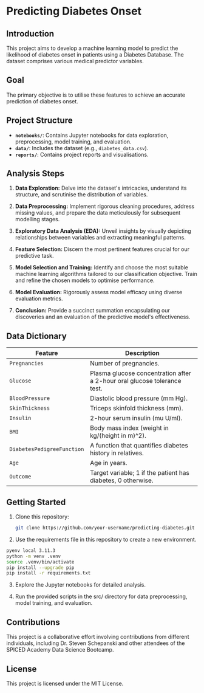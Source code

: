 # **Predicting Diabetes Onset**

## **Introduction**

This project aims to develop a machine learning model to predict the likelihood of diabetes onset in patients using a Diabetes Database. The dataset comprises various medical predictor variables.

## **Goal**

The primary objective is to utilise these features to achieve an accurate prediction of diabetes onset.

## **Project Structure**

- **`notebooks/`**: Contains Jupyter notebooks for data exploration, preprocessing, model training, and evaluation.
- **`data/`**: Includes the dataset (e.g., `diabetes_data.csv`).
- **`reports/`**: Contains project reports and visualisations.

## **Analysis Steps**

1. **Data Exploration:** Delve into the dataset's intricacies, understand its structure, and scrutinise the distribution of variables.

2. **Data Preprocessing:** Implement rigorous cleaning procedures, address missing values, and prepare the data meticulously for subsequent modelling stages.

3. **Exploratory Data Analysis (EDA):** Unveil insights by visually depicting relationships between variables and extracting meaningful patterns.

4. **Feature Selection:** Discern the most pertinent features crucial for our predictive task.

5. **Model Selection and Training:** Identify and choose the most suitable machine learning algorithms tailored to our classification objective. Train and refine the chosen models to optimise performance.

6. **Model Evaluation:** Rigorously assess model efficacy using diverse evaluation metrics.

7. **Conclusion:** Provide a succinct summation encapsulating our discoveries and an evaluation of the predictive model's effectiveness.

## **Data Dictionary**

| Feature                     | Description                                                |
|-----------------------------|------------------------------------------------------------|
| `Pregnancies`               | Number of pregnancies.                                     |
| `Glucose`                   | Plasma glucose concentration after a 2-hour oral glucose tolerance test. |
| `BloodPressure`             | Diastolic blood pressure (mm Hg).                          |
| `SkinThickness`             | Triceps skinfold thickness (mm).                            |
| `Insulin`                   | 2-hour serum insulin (mu U/ml).                            |
| `BMI`                       | Body mass index (weight in kg/(height in m)^2).            |
| `DiabetesPedigreeFunction`  | A function that quantifies diabetes history in relatives.  |
| `Age`                       | Age in years.                                              |
| `Outcome`                   | Target variable; 1 if the patient has diabetes, 0 otherwise.|

## **Getting Started**

1. Clone this repository:

   ```bash
   git clone https://github.com/your-username/predicting-diabetes.git
   
2. Use the requirements file in this repository to create a new environment.

```Bash
pyenv local 3.11.3
python -m venv .venv
source .venv/bin/activate
pip install --upgrade pip
pip install -r requirements.txt
```

3. Explore the Jupyter notebooks for detailed analysis.

4. Run the provided scripts in the src/ directory for data preprocessing, model training, and evaluation.

## **Contributions**

This project is a collaborative effort involving contributions from different individuals, including Dr. Steven Schepanski and other attendees of the SPICED Academy Data Science Bootcamp.

## **License**

This project is licensed under the MIT License.